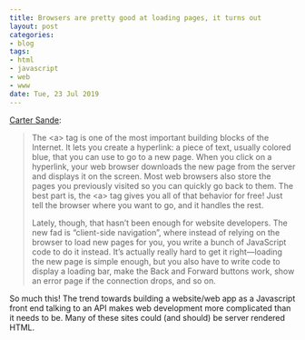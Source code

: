 ```yaml
---
title: Browsers are pretty good at loading pages, it turns out
layout: post
categories:
- blog
tags:
- html
- javascript
- web
- www
date: Tue, 23 Jul 2019
---
```


[Carter Sande](https://carter.sande.duodecima.technology/javascript-page-navigation/):

> The &lt;a&gt; tag is one of the most important building blocks of the
> Internet. It lets you create a hyperlink: a piece of text, usually colored
> blue, that you can use to go to a new page. When you click on a hyperlink,
> your web browser downloads the new page from the server and displays it on the
> screen. Most web browsers also store the pages you previously visited so you
> can quickly go back to them. The best part is, the &lt;a&gt; tag gives you all
> of that behavior for free! Just tell the browser where you want to go, and it
> handles the rest.
>
> Lately, though, that hasn’t been enough for website developers. The new fad is
> “client-side navigation”, where instead of relying on the browser to load new
> pages for you, you write a bunch of JavaScript code to do it instead. It’s
> actually really hard to get it right—loading the new page is simple enough,
> but you also have to write code to display a loading bar, make the Back and
> Forward buttons work, show an error page if the connection drops, and so on.

So much this! The trend towards building a website/web app as a Javascript front
end talking to an API makes web development more complicated than it needs to
be. Many of these sites could (and should) be server rendered HTML.
